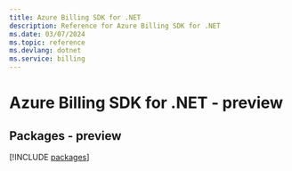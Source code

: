 ```yaml
---
title: Azure Billing SDK for .NET
description: Reference for Azure Billing SDK for .NET
ms.date: 03/07/2024
ms.topic: reference
ms.devlang: dotnet
ms.service: billing
---
```

# Azure Billing SDK for .NET - preview
## Packages - preview
[!INCLUDE [packages](billing-index.md)]